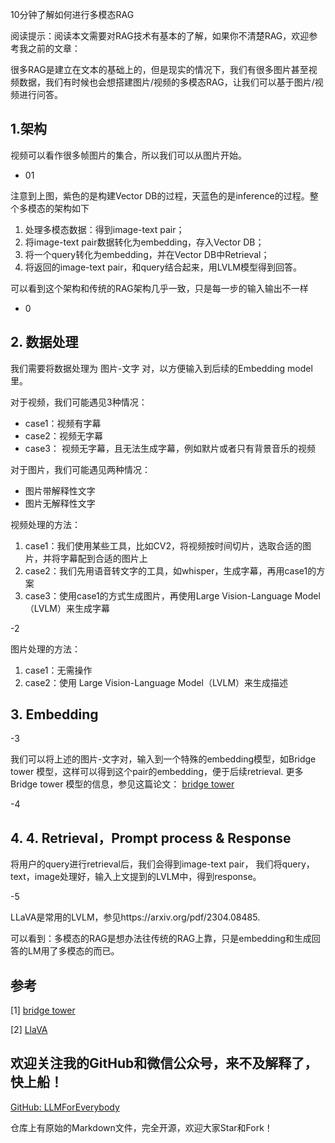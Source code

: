 10分钟了解如何进行多模态RAG

阅读提示：阅读本文需要对RAG技术有基本的了解，如果你不清楚RAG，欢迎参考我之前的文章：


很多RAG是建立在文本的基础上的，但是现实的情况下，我们有很多图片甚至视频数据，我们有时候也会想搭建图片/视频的多模态RAG，让我们可以基于图片/视频进行问答。

## 1.架构

视频可以看作很多帧图片的集合，所以我们可以从图片开始。

- 01

注意到上图，紫色的是构建Vector DB的过程，天蓝色的是inference的过程。整个多模态的架构如下
1. 处理多模态数据：得到image-text pair；
2. 将image-text pair数据转化为embedding，存入Vector DB；
3. 将一个query转化为embedding，并在Vector DB中Retrieval；
4. 将返回的image-text pair，和query结合起来，用LVLM模型得到回答。

可以看到这个架构和传统的RAG架构几乎一致，只是每一步的输入输出不一样

- 0

## 2. 数据处理
我们需要将数据处理为 图片-文字 对，以方便输入到后续的Embedding model里。

对于视频，我们可能遇见3种情况：

- case1：视频有字幕
- case2：视频无字幕
- case3： 视频无字幕，且无法生成字幕，例如默片或者只有背景音乐的视频

对于图片，我们可能遇见两种情况：

- 图片带解释性文字
- 图片无解释性文字

视频处理的方法：
1. case1：我们使用某些工具，比如CV2，将视频按时间切片，选取合适的图片，并将字幕配到合适的图片上
2. case2：我们先用语音转文字的工具，如whisper，生成字幕，再用case1的方案
3. case3：使用case1的方式生成图片，再使用Large Vision-Language Model（LVLM）来生成字幕

-2

图片处理的方法：

1. case1：无需操作
2. case2：使用 Large Vision-Language Model（LVLM）来生成描述

## 3. Embedding

-3 

我们可以将上述的图片-文字对，输入到一个特殊的embedding模型，如Bridge tower 模型，这样可以得到这个pair的embedding，便于后续retrieval. 更多Bridge tower 模型的信息，参见这篇论文： [bridge tower](https://arxiv.org/abs/2206.08657)

-4

## 4. 4. Retrieval，Prompt process & Response

将用户的query进行retrieval后，我们会得到image-text pair， 我们将query，text，image处理好，输入上文提到的LVLM中，得到response。

-5

LLaVA是常用的LVLM，参见https://arxiv.org/pdf/2304.08485.

可以看到：多模态的RAG是想办法往传统的RAG上靠，只是embedding和生成回答的LM用了多模态的而已。


## 参考

<div id="refer-anchor-1"></div>

[1] [bridge tower](https://arxiv.org/abs/2206.08657 )

[2] [LlaVA](https://arxiv.org/pdf/2304.08485 )

## 欢迎关注我的GitHub和微信公众号，来不及解释了，快上船！

[GitHub: LLMForEverybody](https://github.com/luhengshiwo/LLMForEverybody)

仓库上有原始的Markdown文件，完全开源，欢迎大家Star和Fork！